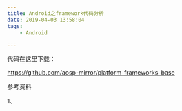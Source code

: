```yaml
---
title: Android之framework代码分析
date: 2019-04-03 13:58:04
tags:
	- Android

---
```




代码在这里下载：

https://github.com/aosp-mirror/platform_frameworks_base



参考资料

1、







